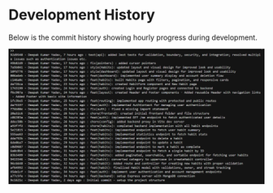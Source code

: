 # Development History

Below is the commit history showing hourly progress during development.

![Git Commit History](commits_log.png)

